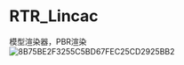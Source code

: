 # RTR_Lincac  
模型渲染器，PBR渲染  
![8B75BE2F3255C5BD67FEC25CD2925BB2](https://github.com/Lincac/RTR_Lincac/assets/83110022/ab5e6236-c362-454a-92c0-3d2648ae47bd)
